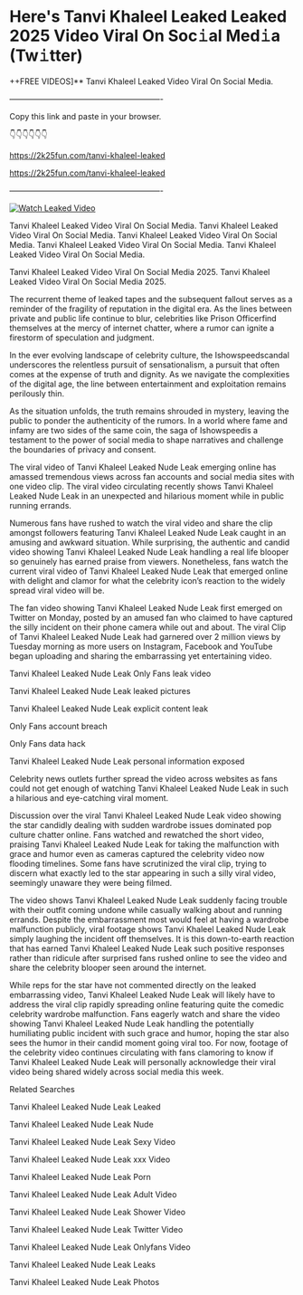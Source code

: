 # Here's Tanvi Khaleel Leaked Leaked 2025 Video Viral On Soc𝚒al Med𝚒a (Tw𝚒tter)

++FREE VIDEOS]** Tanvi Khaleel Leaked Video Viral On Social Media.

———————————————————-

Copy this link and paste in your browser.

👇👇👇👇👇👇

https://2k25fun.com/tanvi-khaleel-leaked

https://2k25fun.com/tanvi-khaleel-leaked

———————————————————-

[![Watch Leaked Video](https://miro.medium.com/v2/resize:fit:828/format:webp/1*cilzJN44JGOrTw9NJCrNHA.gif "Watch Leaked Video")](https://2k25fun.com/tanvi-khaleel-leaked)

Tanvi Khaleel Leaked Video Viral On Social Media. Tanvi Khaleel Leaked Video Viral On Social Media. Tanvi Khaleel Leaked Video Viral On Social Media. Tanvi Khaleel Leaked Video Viral On Social Media. Tanvi Khaleel Leaked Video Viral On Social Media.

Tanvi Khaleel Leaked Video Viral On Social Media 2025. Tanvi Khaleel Leaked Video Viral On Social Media 2025.

The recurrent theme of leaked tapes and the subsequent fallout serves as a reminder of the fragility of reputation in the digital era. As the lines between private and public life continue to blur, celebrities like Prison Officerfind themselves at the mercy of internet chatter, where a rumor can ignite a firestorm of speculation and judgment.

In the ever evolving landscape of celebrity culture, the Ishowspeedscandal underscores the relentless pursuit of sensationalism, a pursuit that often comes at the expense of truth and dignity. As we navigate the complexities of the digital age, the line between entertainment and exploitation remains perilously thin.

As the situation unfolds, the truth remains shrouded in mystery, leaving the public to ponder the authenticity of the rumors. In a world where fame and infamy are two sides of the same coin, the saga of Ishowspeedis a testament to the power of social media to shape narratives and challenge the boundaries of privacy and consent.

The viral video of Tanvi Khaleel Leaked Nude Leak emerging online has amassed tremendous views across fan accounts and social media sites with one video clip. The viral video circulating recently shows Tanvi Khaleel Leaked Nude Leak in an unexpected and hilarious moment while in public running errands.

Numerous fans have rushed to watch the viral video and share the clip amongst followers featuring Tanvi Khaleel Leaked Nude Leak caught in an amusing and awkward situation. While surprising, the authentic and candid video showing Tanvi Khaleel Leaked Nude Leak handling a real life blooper so genuinely has earned praise from viewers. Nonetheless, fans watch the current viral video of Tanvi Khaleel Leaked Nude Leak that emerged online with delight and clamor for what the celebrity icon’s reaction to the widely spread viral video will be.

The fan video showing Tanvi Khaleel Leaked Nude Leak first emerged on Twitter on Monday, posted by an amused fan who claimed to have captured the silly incident on their phone camera while out and about. The viral Clip of Tanvi Khaleel Leaked Nude Leak had garnered over 2 million views by Tuesday morning as more users on Instagram, Facebook and YouTube began uploading and sharing the embarrassing yet entertaining video.

Tanvi Khaleel Leaked Nude Leak Only Fans leak video

Tanvi Khaleel Leaked Nude Leak leaked pictures

Tanvi Khaleel Leaked Nude Leak explicit content leak

Only Fans account breach

Only Fans data hack

Tanvi Khaleel Leaked Nude Leak personal information exposed

Celebrity news outlets further spread the video across websites as fans could not get enough of watching Tanvi Khaleel Leaked Nude Leak in such a hilarious and eye-catching viral moment.

Discussion over the viral Tanvi Khaleel Leaked Nude Leak video showing the star candidly dealing with sudden wardrobe issues dominated pop culture chatter online. Fans watched and rewatched the short video, praising Tanvi Khaleel Leaked Nude Leak for taking the malfunction with grace and humor even as cameras captured the celebrity video now flooding timelines. Some fans have scrutinized the viral clip, trying to discern what exactly led to the star appearing in such a silly viral video, seemingly unaware they were being filmed.

The video shows Tanvi Khaleel Leaked Nude Leak suddenly facing trouble with their outfit coming undone while casually walking about and running errands. Despite the embarrassment most would feel at having a wardrobe malfunction publicly, viral footage shows Tanvi Khaleel Leaked Nude Leak simply laughing the incident off themselves. It is this down-to-earth reaction that has earned Tanvi Khaleel Leaked Nude Leak such positive responses rather than ridicule after surprised fans rushed online to see the video and share the celebrity blooper seen around the internet.

While reps for the star have not commented directly on the leaked embarrassing video, Tanvi Khaleel Leaked Nude Leak will likely have to address the viral clip rapidly spreading online featuring quite the comedic celebrity wardrobe malfunction. Fans eagerly watch and share the video showing Tanvi Khaleel Leaked Nude Leak handling the potentially humiliating public incident with such grace and humor, hoping the star also sees the humor in their candid moment going viral too. For now, footage of the celebrity video continues circulating with fans clamoring to know if Tanvi Khaleel Leaked Nude Leak will personally acknowledge their viral video being shared widely across social media this week.

Related Searches

Tanvi Khaleel Leaked Nude Leak Leaked

Tanvi Khaleel Leaked Nude Leak Nude

Tanvi Khaleel Leaked Nude Leak Sexy Video

Tanvi Khaleel Leaked Nude Leak xxx Video

Tanvi Khaleel Leaked Nude Leak Porn

Tanvi Khaleel Leaked Nude Leak Adult Video

Tanvi Khaleel Leaked Nude Leak Shower Video

Tanvi Khaleel Leaked Nude Leak Twitter Video

Tanvi Khaleel Leaked Nude Leak Onlyfans Video

Tanvi Khaleel Leaked Nude Leak Leaks

Tanvi Khaleel Leaked Nude Leak Photos